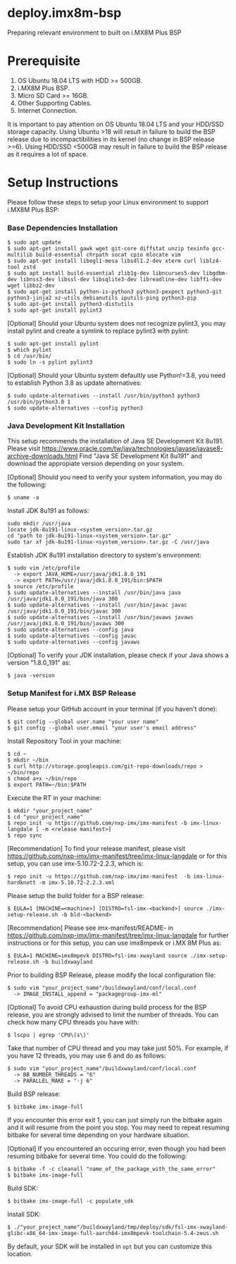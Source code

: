 # deploy.imx8m-bsp
Preparing relevant environment to built on i.MX8M Plus BSP

# Prerequisite
1. OS Ubuntu 18.04 LTS with HDD >= 500GB.
2. i.MX8M Plus BSP.
3. Micro SD Card >= 16GB.
4. Other Supporting Cables.
5. Internet Connection.

It is important to pay attention on OS Ubuntu 18.04 LTS and your HDD/SSD storage capacity.
Using Ubuntu >18 will result in failure to build the BSP release due to incompactibilities in its kernel (no change in BSP release >=6).
Using HDD/SSD <500GB may result in failure to build the BSP release as it requires a lot of space.

# Setup Instructions
Please follow these steps to setup your Linux environment to support i.MX8M Plus BSP:
### Base Dependencies Installation
```
$ sudo apt update
$ sudo apt-get install gawk wget git-core diffstat unzip texinfo gcc-multilib build-essential chrpath socat cpio mlocate vim
$ sudo apt-get install libegl1-mesa libsdl1.2-dev xterm curl liblz4-tool zstd
$ sudo apt install build-essential zlib1g-dev libncurses5-dev libgdbm-dev libnss3-dev libssl-dev libsqlite3-dev libreadline-dev libffi-dev wget libbz2-dev
$ sudo apt-get install python-is-python3 python3-pexpect python3-git python3-jinja2 xz-utils debianutils iputils-ping python3-pip
$ sudo apt-get install python3-distutils 
$ sudo apt-get install pylint3
```
[Optional] Should your Ubuntu system does not recognize pylint3, you may install pylint and create a symlink to replace pylint3 with pylint:
  ```
  $ sudo apt-get install pylint
  $ which pylint
  $ cd /usr/bin/
  $ sudo ln -s pylint pylint3
  ```
[Optional] Should your Ubuntu system defaultly use Python!=3.8, you need to establish Python 3.8 as update alternatives:
  ```
  $ sudo update-alternatives --install /usr/bin/python3 python3 /usr/bin/python3.8 1
  $ sudo update-alternatives --config python3
  ```
### Java Development Kit Installation
This setup recommends the installation of Java SE Development Kit 8u191.
Please visit https://www.oracle.com/tw/java/technologies/javase/javase8-archive-downloads.html
Find "Java SE Development Kit 8u191" and download the appropiate version depending on your system.

[Optional] Should you need to verify your system information, you may do the following:
  ```
  $ uname -a
  ```
Install JDK 8u191 as follows:
```
sudo mkdir /usr/java
locate jdk-8u191-linux-<system_version>.tar.gz
cd "path to jdk-8u191-linux-<system_version>.tar.gz"
sudo tar xf jdk-8u191-linux-<system_version>.tar.gz -C /usr/java
```
Establish JDK 8u191 installation directory to system's environment:
```
$ sudo vim /etc/profile
  -> export JAVA_HOME=/usr/java/jdk1.8.0_191
  -> export PATH=/usr/java/jdk1.8.0_191/bin:$PATH
$ source /etc/profile
$ sudo update-alternatives --install /usr/bin/java java /usr/java/jdk1.8.0_191/bin/java 300
$ sudo update-alternatives --install /usr/bin/javac javac /usr/java/jdk1.8.0_191/bin/javac 300
$ sudo update-alternatives --install /usr/bin/javaws javaws /usr/java/jdk1.8.0_191/bin/javaws 300
$ sudo update-alternatives --config java
$ sudo update-alternatives --config javac
$ sudo update-alternatives --config javaws
```
[Optional] To verify your JDK installation, please check if your Java shows a version "1.8.0_191" as:
  ```
  $ java -version
  ```
### Setup Manifest for i.MX BSP Release
Please setup your GitHub account in your terminal (if you haven't done):
```
$ git config --global user.name "your user name"
$ git config --global user.email "your user's email address"
```
Install Repository Tool in your machine:
```
$ cd ~
$ mkdir ~/bin
$ curl http://storage.googleapis.com/git-repo-downloads/repo > ~/bin/repo
$ chmod a+x ~/bin/repo
$ export PATH=~/bin:$PATH
```
Execute the RT in your machine:
```
$ mkdir "your_project_name"
$ cd "your_project_name"
$ repo init -u https://github.com/nxp-imx/imx-manifest -b imx-linux-langdale [ -m <release manifest>]
$ repo sync
```
[Recommendation] To find your release manifest, please visit https://github.com/nxp-imx/imx-manifest/tree/imx-linux-langdale or for this setup, you can use imx-5.10.72-2.2.3, which is:
  ```
  $ repo init -u https://github.com/nxp-imx/imx-manifest  -b imx-linux-hardknott -m imx-5.10.72-2.2.3.xml
  ```
Please setup the build folder for a BSP release:
```
$ EULA=1 [MACHINE=<machine>] [DISTRO=fsl-imx-<backend>] source ./imx-setup-release.sh -b bld-<backend>
```
[Recommendation] Please see imx-manifest/README-<demo> in https://github.com/nxp-imx/imx-manifest/tree/imx-linux-langdale for further instructions or for this setup, you can use imx8mpevk or i.MX 8M Plus as:
  ```
  $ EULA=1 MACHINE=imx8mpevk DISTRO=fsl-imx-xwayland source ./imx-setup-release.sh -b buildxwayland
  ```
Prior to building BSP Release, please modify the local configuration file:
```
$ sudo vim "your_project_name"/buildxwayland/conf/local.conf
  -> IMAGE_INSTALL_append = "packagegroup-imx-ml"
```
[Optional] To avoid CPU exhaustion during build process for the BSP release, you are strongly advised to limit the number of threads. You can check how many CPU threads you have with:
  ```
  $ lscpu | egrep 'CPU\(s\)'
  ```
  Take that number of CPU thread and you may take just 50%. For example, if you have 12 threads, you may use 6 and do as follows:
  ```
  $ sudo vim "your_project_name"/buildxwayland/conf/local.conf
    -> BB_NUMBER_THREADS = "6"
    -> PARALLEL_MAKE = "-j 6"
  ```
  
Build BSP release:
```
$ bitbake imx-image-full
```
If you encounter this error exit 1, you can just simply run the bitbake again and it will resume from the point you stop.
You may need to repeat resuming bitbake for several time depending on your hardware situation.

[Optional] If you encountered an occuring error, even though you had been resuming bitbake for several time.
You could do the following:
  ```
  $ bitbake -f -c cleanall "name_of_the_package_with_the_same_error"
  $ bitbake imx-image-full
  ```
  
Build SDK:
```
$ bitbake imx-image-full -c populate_sdk
```
Install SDK:
```
$ ./"your_project_name"/buildxwayland/tmp/deploy/sdk/fsl-imx-xwayland-glibc-x86_64-imx-image-full-aarch64-imx8mpevk-toolchain-5.4-zeus.sh
```
By default, your SDK will be installed in ```opt``` but you can customize this location.
